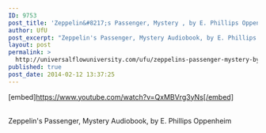 ```yaml
---
ID: 9753
post_title: 'Zeppelin&#8217;s Passenger, Mystery , by E. Phillips Oppenheim'
author: UfU
post_excerpt: "Zeppelin's Passenger, Mystery Audiobook, by E. Phillips Oppenheim"
layout: post
permalink: >
  http://universalflowuniversity.com/ufu/zeppelins-passenger-mystery-by-e-phillips-oppenheim/
published: true
post_date: 2014-02-12 13:37:25
---
```

[embed]https://www.youtube.com/watch?v=QxMBVrg3yNs[/embed]</br></br>
<p>Zeppelin's Passenger, Mystery Audiobook, by E. Phillips Oppenheim </p>